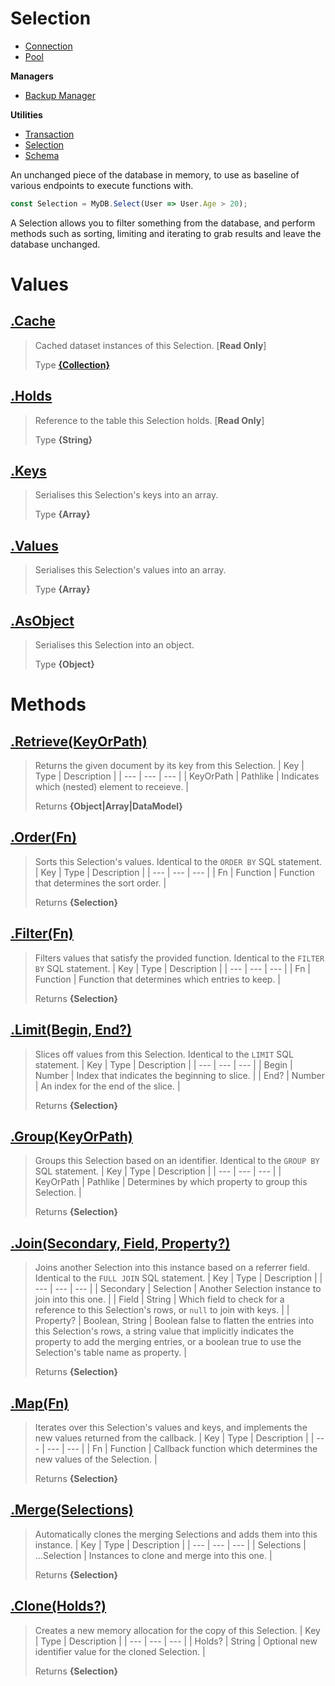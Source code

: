 
# Selection

* [Connection](https://github.com/QSmally/QDB/blob/v4/Documentation/Connection.md)
* [Pool](https://github.com/QSmally/QDB/blob/v4/Documentation/Pool.md)

**Managers**
* [Backup Manager](https://github.com/QSmally/QDB/blob/v4/Documentation/Manager.md)

**Utilities**
* [Transaction](https://github.com/QSmally/QDB/blob/v4/Documentation/Transaction.md)
* [Selection](https://github.com/QSmally/QDB/blob/v4/Documentation/Selection.md)
* [Schema](https://github.com/QSmally/QDB/blob/v4/Documentation/Schema.md)

An unchanged piece of the database in memory, to use as baseline of various endpoints to execute functions with.
```js
const Selection = MyDB.Select(User => User.Age > 20);
```

A Selection allows you to filter something from the database, and perform methods such as sorting, limiting and iterating to grab results and leave the database unchanged.



# Values
## [.Cache](https://github.com/QSmally/QDB/blob/v4/lib/Utility/Selection.js#L17)
> Cached dataset instances of this Selection. [**Read Only**]
>
> Type **[{Collection}](https://github.com/QSmally/Qulity/blob/master/Documentation/Collection.md)**

## [.Holds](https://github.com/QSmally/QDB/blob/v4/lib/Utility/Selection.js#L32)
> Reference to the table this Selection holds. [**Read Only**]
>
> Type **{String}**

## [.Keys](https://github.com/QSmally/QDB/blob/v4/lib/Utility/Selection.js#L46)
> Serialises this Selection's keys into an array.
>
> Type **{Array}**

## [.Values](https://github.com/QSmally/QDB/blob/v4/lib/Utility/Selection.js#L55)
> Serialises this Selection's values into an array.
>
> Type **{Array}**

## [.AsObject](https://github.com/QSmally/QDB/blob/v4/lib/Utility/Selection.js#L64)
> Serialises this Selection into an object.
>
> Type **{Object}**

# Methods
## [.Retrieve(KeyOrPath)](https://github.com/QSmally/QDB/blob/v4/lib/Utility/Selection.js#L74)
> Returns the given document by its key from this Selection.
> | Key | Type | Description |
> | --- | --- | --- |
> | KeyOrPath | Pathlike | Indicates which (nested) element to receieve. |
>
> Returns **{Object|Array|DataModel}**

## [.Order(Fn)](https://github.com/QSmally/QDB/blob/v4/lib/Utility/Selection.js#L114)
> Sorts this Selection's values. Identical to the `ORDER BY` SQL statement.
> | Key | Type | Description |
> | --- | --- | --- |
> | Fn | Function | Function that determines the sort order. |
>
> Returns **{Selection}**

## [.Filter(Fn)](https://github.com/QSmally/QDB/blob/v4/lib/Utility/Selection.js#L126)
> Filters values that satisfy the provided function. Identical to the `FILTER BY` SQL statement.
> | Key | Type | Description |
> | --- | --- | --- |
> | Fn | Function | Function that determines which entries to keep. |
>
> Returns **{Selection}**

## [.Limit(Begin, End?)](https://github.com/QSmally/QDB/blob/v4/lib/Utility/Selection.js#L142)
> Slices off values from this Selection. Identical to the `LIMIT` SQL statement.
> | Key | Type | Description |
> | --- | --- | --- |
> | Begin | Number | Index that indicates the beginning to slice. |
> | End? | Number | An index for the end of the slice. |
>
> Returns **{Selection}**

## [.Group(KeyOrPath)](https://github.com/QSmally/QDB/blob/v4/lib/Utility/Selection.js#L165)
> Groups this Selection based on an identifier. Identical to the `GROUP BY` SQL statement.
> | Key | Type | Description |
> | --- | --- | --- |
> | KeyOrPath | Pathlike | Determines by which property to group this Selection. |
>
> Returns **{Selection}**

## [.Join(Secondary, Field, Property?)](https://github.com/QSmally/QDB/blob/v4/lib/Utility/Selection.js#L192)
> Joins another Selection into this instance based on a referrer field. Identical to the `FULL JOIN` SQL statement.
> | Key | Type | Description |
> | --- | --- | --- |
> | Secondary | Selection | Another Selection instance to join into this one. |
> | Field | String | Which field to check for a reference to this Selection's rows, or `null` to join with keys. |
> | Property? | Boolean, String | Boolean false to flatten the entries into this Selection's rows, a string value that implicitly indicates the property to add the merging entries, or a boolean true to use the Selection's table name as property. |
>
> Returns **{Selection}**

## [.Map(Fn)](https://github.com/QSmally/QDB/blob/v4/lib/Utility/Selection.js#L225)
> Iterates over this Selection's values and keys, and implements the new values returned from the callback.
> | Key | Type | Description |
> | --- | --- | --- |
> | Fn | Function | Callback function which determines the new values of the Selection. |
>
> Returns **{Selection}**

## [.Merge(Selections)](https://github.com/QSmally/QDB/blob/v4/lib/Utility/Selection.js#L240)
> Automatically clones the merging Selections and adds them into this instance.
> | Key | Type | Description |
> | --- | --- | --- |
> | Selections | ...Selection | Instances to clone and merge into this one. |
>
> Returns **{Selection}**

## [.Clone(Holds?)](https://github.com/QSmally/QDB/blob/v4/lib/Utility/Selection.js#L255)
> Creates a new memory allocation for the copy of this Selection.
> | Key | Type | Description |
> | --- | --- | --- |
> | Holds? | String | Optional new identifier value for the cloned Selection. |
>
> Returns **{Selection}**

